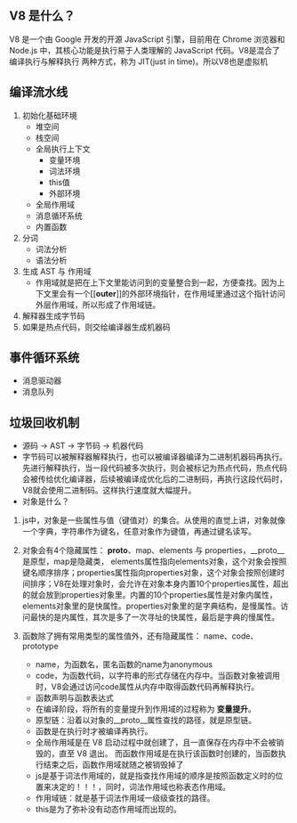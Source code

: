 ## V8 是什么？
V8 是一个由 Google 开发的开源 JavaScript 引擎，目前用在 Chrome 浏览器和 Node.js 中，其核心功能是执行易于人类理解的 JavaScript 代码。V8是混合了 编译执行与解释执行 两种方式，称为 JIT(just in time)。所以V8也是虚拟机

## 编译流水线
1. 初始化基础环境
    - 堆空间
    - 栈空间
    - 全局执行上下文
        - 变量环境
        - 词法环境
        - this值
        - 外部环境
    - 全局作用域
    - 消息循环系统
    - 内置函数
1. 分词
    - 词法分析
    - 语法分析
2. 生成 AST 与 作用域
    - 作用域就是把在上下文里能访问到的变量整合到一起，方便查找。因为上下文里会有一个[[__outer__]]的外部环境指针，在作用域里通过这个指针访问外层作用域，所以形成了作用域链。
3. 解释器生成字节码
4. 如果是热点代码，则交给编译器生成机器码

## 事件循环系统
- 消息驱动器
- 消息队列

## 垃圾回收机制




- 源码 -> AST -> 字节码 -> 机器代码
- 字节码可以被解释器解释执行，也可以被编译器编译为二进制机器码再执行。先进行解释执行，当一段代码被多次执行，则会被标记为热点代码，热点代码会被传给优化编译器，后续被编译成优化后的二进制码，再执行这段代码时，V8就会使用二进制码。这样执行速度就大幅提升。
- 对象是什么？
 1. js中，对象是一些属性与值（键值对）的集合。从使用的直觉上讲，对象就像一个字典，字符串作为键名，任意对象作为键值，再通过键名读写。

 2. 对象会有4个隐藏属性： __proto__、map、elements 与 properties，__proto__是原型，map是隐藏类， elements属性指向elements对象，这个对象会按照键名顺序排序；properties属性指向properties对象，这个对象会按照创建时间排序；V8在处理对象时，会允许在对象本身内置10个properties属性，超出的就会放到properties对象里。内置的10个properties属性是对象内属性，elements对象里的是快属性。properties对象里的是字典结构，是慢属性。访问最快的是内属性，其次是多了一次寻址的快属性，最后是字典的慢属性。

 3. 函数除了拥有常用类型的属性值外，还有隐藏属性： name、code、prototype
    - name，为函数名，匿名函数的name为anonymous
    - code，为函数代码，以字符串的形式存储在内存中。当函数对象被调用时，V8会通过访问code属性从内存中取得函数代码再解释执行。
    - 函数声明与函数表达式
    - 在编译阶段，将所有的变量提升到作用域的过程称为 **变量提升**。
    - 原型链：沿着以对象的__proto__属性查找的路径，就是原型链。
    - 函数是在执行时才被编译再执行。
    - 全局作用域是在 V8 启动过程中就创建了，且一直保存在内存中不会被销毁的，直至 V8 退出。 而函数作用域是在执行该函数时创建的，当函数执行结束之后，函数作用域就随之被销毁掉了
    - js是基于词法作用域的，就是指查找作用域的顺序是按照函数定义时的位置来决定的！！！，同时，词法作用域也称表态作用域。
    - 作用域链：就是基于词法作用域一级级查找的路径。
    - this是为了弥补没有动态作用域而出现的。